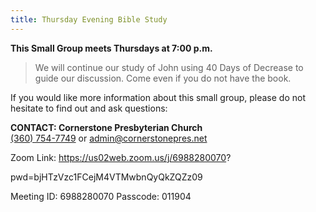 ```yaml
---
title: Thursday Evening Bible Study
---
```

**This Small Group meets Thursdays at 7:00 p.m.** 

<!--StartFragment-->

> We will continue our study of John using 40 Days of Decrease to guide our discussion.  Come even if you do not have the book.

<!--EndFragment-->

If you would like more information about this small group, please do not hesitate to find out and ask questions:

**CONTACT: Cornerstone Presbyterian Church**\
[(360) 754-7749](tel:360-754-7749) or [admin@cornerstonepres.net](admin@cornerstonepres.net)

Zoom Link: https://us02web.zoom.us/j/6988280070?

pwd=bjHTzVzc1FCejM4VTMwbnQyQkZQZz09

Meeting ID: 6988280070
Passcode: 011904
